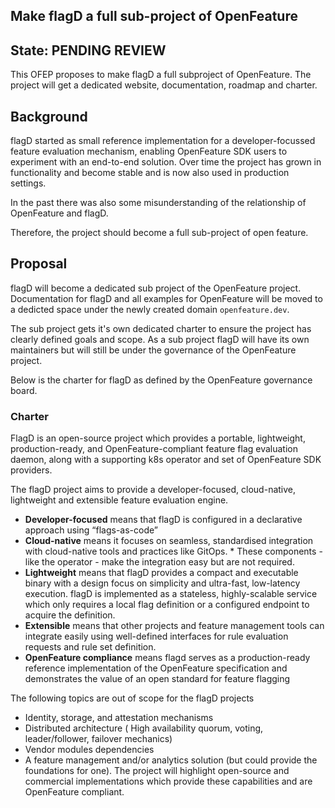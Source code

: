 ## Make flagD a full sub-project of OpenFeature

## State: PENDING REVIEW


This OFEP proposes to make flagD a full subproject of OpenFeature. The project will get a dedicated website, documentation, roadmap and charter. 

## Background

flagD started as small reference implementation for a developer-focussed feature evaluation mechanism, enabling OpenFeature SDK users to experiment with an end-to-end solution. Over time the project has grown in functionality and become stable and is now also used in production settings. 

In the past there was also some misunderstanding of the relationship of OpenFeature and flagD. 

Therefore, the project should become a full sub-project of open feature. 

## Proposal

flagD will become a dedicated sub project of the OpenFeature project. Documentation for flagD and all examples for OpenFeature will be moved to a dedicted space under the newly created domain ``openfeature.dev``.

The sub project gets it's own dedicated charter to ensure the project has clearly defined goals and scope. As a sub project flagD will have its own maintainers but will still be under the governance of the OpenFeature project. 

Below is the charter for flagD as defined by the OpenFeature governance board. 


### Charter

FlagD is an open-source project which provides a portable, lightweight, production-ready, and OpenFeature-compliant feature flag evaluation daemon, along with a supporting k8s operator and set of OpenFeature SDK providers.

The flagD project aims to provide a developer-focused, cloud-native, lightweight and extensible feature evaluation engine.

* **Developer-focused** means that flagD is configured in a declarative approach using “flags-as-code”
* **Cloud-native** means it focuses on seamless, standardised integration with cloud-native tools and practices like GitOps. * These components - like the operator - make the integration easy but are not required. 
* **Lightweight** means that flagD provides a compact and executable binary with a design focus on simplicity and ultra-fast, low-latency execution. flagD is implemented as a stateless, highly-scalable service which only requires a local flag definition or a configured endpoint to acquire the definition. 
* **Extensible** means that other projects and feature management tools can integrate easily using well-defined interfaces for rule evaluation requests and rule set definition. 
* **OpenFeature compliance** means flagd serves as a production-ready reference implementation of the OpenFeature specification and demonstrates the value of an open standard for feature flagging

The following topics are out of scope for the flagD projects
* Identity, storage, and attestation mechanisms
* Distributed architecture ( High availability quorum, voting, leader/follower, failover mechanics)
* Vendor modules dependencies
* A feature management and/or analytics solution (but could provide the foundations for one). The project will highlight open-source and commercial implementations which provide these capabilities and are OpenFeature compliant. 
